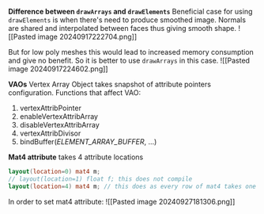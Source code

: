 **Difference between `drawArrays` and `drawElements`**
Beneficial case for using `drawElements` is when there's need to produce smoothed image. Normals are shared and interpolated between faces thus giving smooth shape.
![[Pasted image 20240917222704.png]]

But for low poly meshes this would lead to increased memory consumption and give no benefit. So it is better to use `drawArrays` in this case.
![[Pasted image 20240917224602.png]]

**VAOs**
Vertex Array Object takes snapshot of attribute pointers configuration. Functions that affect VAO:
1. vertexAttribPointer
2. enableVertexAttribArray
3. disableVertexAttribArray
4. vertexAttribDivisor
5. bindBuffer(*ELEMENT_ARRAY_BUFFER*, ...)

**Mat4 attribute** takes 4 attribute locations
``` GLSL
layout(location=0) mat4 m;
// layout(location=1) float f; this does not compile
layout(location=4) mat4 m; // this does as every row of mat4 takes one location
```
In order to set mat4 attribute:
![[Pasted image 20240927181306.png]]